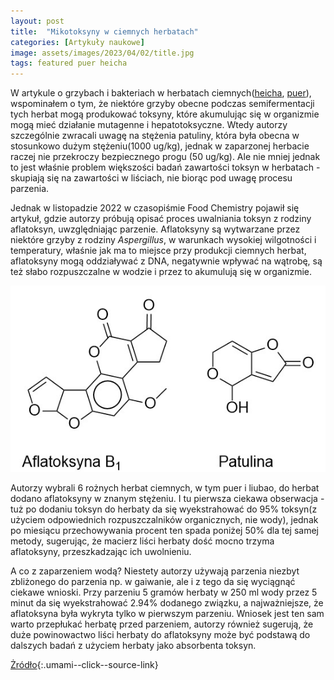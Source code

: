 ```yaml
---
layout: post
title:  "Mikotoksyny w ciemnych herbatach"
categories: [Artykuły naukowe]
image: assets/images/2023/04/02/title.jpg
tags: featured puer heicha
---
```

W artykule o grzybach i bakteriach w herbatach ciemnych([heicha](https://antonoherbacie.pl/grzyby-i-bakterie-w-herbatach-heicha/), [puer](https://antonoherbacie.pl/grzyby-i-bakterie-w-herbatach-puer/)), wspominałem o tym, że niektóre grzyby obecne podczas semifermentacji tych herbat mogą produkować toksyny, które akumulując się w organizmie mogą mieć działanie mutagenne i hepatotoksyczne. Wtedy autorzy szczególnie zwracali uwagę na stężenia patuliny, która była obecna w stosunkowo dużym stężeniu(1000 ug/kg), jednak w zaparzonej herbacie raczej nie przekroczy bezpiecznego progu (50 ug/kg). Ale nie mniej jednak to jest właśnie problem większości badań zawartości toksyn w herbatach - skupiają się na zawartości w liściach, nie biorąc pod uwagę procesu parzenia. 

Jednak w listopadzie 2022 w czasopiśmie  Food Chemistry pojawił się artykuł, gdzie autorzy próbują opisać proces uwalniania toksyn z rodziny aflatoksyn, uwzględniając parzenie.
Aflatoksyny są wytwarzane przez niektóre  grzyby z rodziny *Aspergillus*, w warunkach wysokiej wilgotności i temperatury, właśnie jak ma to miejsce przy produkcji ciemnych herbat, aflatoksyny mogą oddziaływać z DNA, negatywnie wpływać na wątrobę, są też słabo rozpuszczalne w wodzie i przez to akumulują się w organizmie.
<p align="center">
  <img alt="micro-heicha" src="/assets/images/2023/04/02/toxic.jpg" width="550">
</p>

Autorzy wybrali 6 rożnych herbat ciemnych, w tym puer i liubao, do herbat dodano aflatoksyny w znanym stężeniu. I tu pierwsza ciekawa obserwacja - tuż po dodaniu toksyn do herbaty da się wyekstrahować do 95% toksyn(z użyciem odpowiednich rozpuszczalników organicznych, nie wody), jednak po miesiącu przechowywania procent ten spada poniżej 50% dla tej samej metody, sugerując, że macierz liści herbaty dość mocno trzyma aflatoksyny, przeszkadzając ich uwolnieniu.

A co z zaparzeniem wodą? Niestety autorzy używają parzenia niezbyt zbliżonego do parzenia np. w gaiwanie, ale i z tego da się wyciągnąć ciekawe wnioski. Przy parzeniu 5 gramów herbaty w 250 ml wody przez 5 minut da się wyekstrahować 2.94% dodanego związku, a najważniejsze, że aflatoksyna była wykryta tylko w pierwszym parzeniu. Wniosek jest ten sam warto przepłukać herbatę przed parzeniem, autorzy również sugerują, że duże powinowactwo liści herbaty do aflatoksyny może być podstawą do dalszych badań z użyciem herbaty jako absorbenta toksyn.

[Żródło](https://doi.org/10.1016/j.foodchem.2022.134969){:.umami--click--source-link}